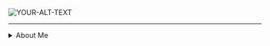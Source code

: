 <picture>
 <source media="(prefers-color-scheme: dark)" srcset="https://github.com/user-attachments/assets/c554f1b4-76f5-447e-960a-ef1f7d447b89"> 
 <source media="(prefers-color-scheme: light)" srcset="https://github.com/user-attachments/assets/c554f1b4-76f5-447e-960a-ef1f7d447b89">
 <img alt="YOUR-ALT-TEXT" src="https://github.com/user-attachments/assets/c554f1b4-76f5-447e-960a-ef1f7d447b89">
</picture>


---


<details>
  <summary>About Me</summary>

My name is Ciera and I am pursuing a BS in Info Tech with a concentration in Digital Media. 

I have been learning Java in my coursework and have briefly touched on Python. Outside of that, I am a digital artist and enjoy playing video games.
  
</details>

<!--
**QueenCee48/QueenCee48** is a ✨ _special_ ✨ repository because its `README.md` (this file) appears on your GitHub profile.

Here are some ideas to get you started:

- 🔭 I’m currently working on ...
- 🌱 I’m currently learning ...
- 👯 I’m looking to collaborate on ...
- 🤔 I’m looking for help with ...
- 💬 Ask me about ...
- 📫 How to reach me: ...
- 😄 Pronouns: ...
- ⚡ Fun fact: ...
-->
